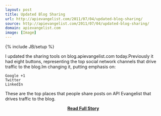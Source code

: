 ```yaml
---
layout: post
title: Updated Blog Sharing
url: http://apievangelist.com/2011/07/04/updated-blog-sharing/
source: http://apievangelist.com/2011/07/04/updated-blog-sharing/
domain: apievangelist.com
image: [Image]
---
```

{% include JB/setup %}<p>I updated the sharing tools on blog.apievangelist.com today.Previously it had eight buttons, representing the top social network channels that drive traffic to the blog.Im changing it, putting emphasis on:

	Google +1
	Twitter
	LinkedIn

These are the top places that people share posts on API Evangelist that drives traffic to the blog.</p>
<center><p><a href="http://apievangelist.com/2011/07/04/updated-blog-sharing/" style='padding:25px; font-sze:18px; font-weight: bold;'>Read Full Story</a></p></center>
